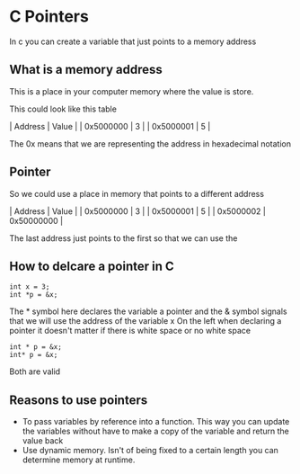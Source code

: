 # C Pointers

In c you can create a variable that just points to a memory address

## What is a memory address

This is a place in your computer memory where the value is store.

This could look like this table

| Address   | Value |
| 0x5000000 | 3     |
| 0x5000001 | 5     |

The 0x means that we are representing the address in hexadecimal  notation

## Pointer 

So we could use a place in memory that points to a different address

| Address   | Value |
| 0x5000000 | 3     |
| 0x5000001 | 5     |
| 0x5000002 | 0x50000000 |

The last address just points to the first so that we can use the

##  How to delcare a pointer in C

```
int x = 3; 
int *p = &x;
```

The * symbol here declares the variable a pointer and the & symbol signals that we will use the address of the variable x
On the left when declaring a pointer it doesn't matter if there is white space or no white space

```
int * p = &x;
int* p = &x;
```

Both are valid

## Reasons to use pointers

- To pass variables by reference into a function.  This way you can update the variables without have to make a copy of the variable and return the value back
- Use dynamic memory.  Isn't of being fixed to a certain length you can determine memory at runtime.